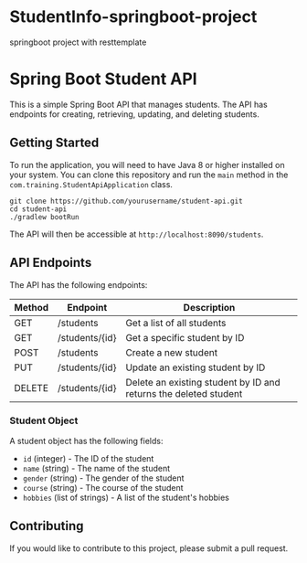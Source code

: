 # StudentInfo-springboot-project
springboot project with resttemplate 

# Spring Boot Student API

This is a simple Spring Boot API that manages students. The API has endpoints for creating, retrieving, updating, and deleting students.

## Getting Started

To run the application, you will need to have Java 8 or higher installed on your system. You can clone this repository and run the `main` method in the `com.training.StudentApiApplication` class.

```
git clone https://github.com/yourusername/student-api.git
cd student-api
./gradlew bootRun
```

The API will then be accessible at `http://localhost:8090/students`.

## API Endpoints

The API has the following endpoints:

| Method | Endpoint       | Description                                              |
| ------ | -------------- | -------------------------------------------------------- |
| GET    | /students      | Get a list of all students                               |
| GET    | /students/{id} | Get a specific student by ID                              |
| POST   | /students      | Create a new student                                      |
| PUT    | /students/{id} | Update an existing student by ID                          |
| DELETE | /students/{id} | Delete an existing student by ID and returns the deleted student       |

### Student Object

A student object has the following fields:

- `id` (integer) - The ID of the student
- `name` (string) - The name of the student
- `gender` (string) - The gender of the student
- `course` (string) - The course of the student
- `hobbies` (list of strings) - A list of the student's hobbies

## Contributing

If you would like to contribute to this project, please submit a pull request.
